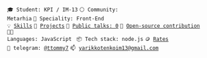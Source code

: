 <code>🎓 Student: KPI / IM-13</code>
<code>⚪ Community: Metarhia</code>
<code>👷 Speciality: Front-End </code><br>
<code>💡 [Skills](SKILLS.md)</code>
<code>🧻 [Projects](PROJECTS.md)</code>
<code>📢 [Public talks: 0](TALKS.md)</code>
<code>👀 [Open-source contribution](CONTRIBUTION.md)</code><br>
<code>🧑‍💻 Languages: JavaScript </code>
<code>📦 Tech stack: node.js</code>
<code>🪙 [Rates](RATES.md)</code><br>
<code>💬 telegram: [@ttommy7](https://telegram.me/your-nikname)</code>
<code>📫 [yarikkotenkoim13@gmail.com](mailto:your-email)</code>
